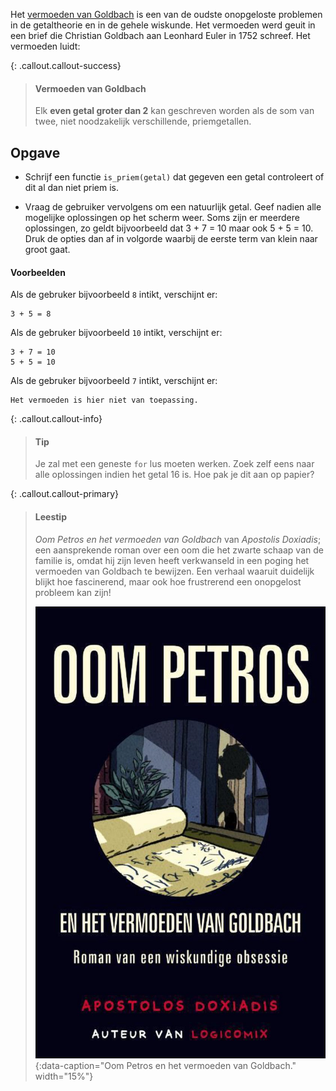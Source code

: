 Het <a href="https://nl.wikipedia.org/wiki/Vermoeden_van_Goldbach" target="_blank">vermoeden van Goldbach</a> is een van de oudste onopgeloste problemen in de getaltheorie en in de gehele wiskunde. Het vermoeden werd geuit in een brief die Christian Goldbach aan Leonhard Euler in 1752 schreef. Het vermoeden luidt:

{: .callout.callout-success}
> #### Vermoeden van Goldbach
> Elk **even getal groter dan 2** kan geschreven worden als de som van twee, niet noodzakelijk verschillende, priemgetallen.

## Opgave
- Schrijf een functie `is_priem(getal)` dat gegeven een getal controleert of dit al dan niet priem is.

- Vraag de gebruiker vervolgens om een natuurlijk getal. Geef nadien alle mogelijke oplossingen op het scherm weer.
Soms zijn er meerdere oplossingen, zo geldt bijvoorbeeld dat 3 + 7 = 10 maar ook 5 + 5 = 10. Druk de opties dan af in volgorde waarbij de eerste term van klein naar groot gaat. 

#### Voorbeelden
Als de gebruker bijvoorbeeld `8` intikt, verschijnt er:

```pyton
3 + 5 = 8
```

Als de gebruker bijvoorbeeld `10` intikt, verschijnt er:

```
3 + 7 = 10
5 + 5 = 10
```

Als de gebruker bijvoorbeeld `7` intikt, verschijnt er:

```
Het vermoeden is hier niet van toepassing.
```


{: .callout.callout-info}
> #### Tip
> Je zal met een geneste `for` lus moeten werken. Zoek zelf eens naar alle oplossingen indien het getal 16 is. Hoe pak je dit aan op papier?


{: .callout.callout-primary}
> #### Leestip
>*Oom Petros en het vermoeden van Goldbach* van *Apostolis Doxiadis*; een aansprekende roman over een oom die het zwarte schaap van de familie is, omdat hij zijn leven heeft verkwanseld in een poging het vermoeden van Goldbach te bewijzen. Een verhaal waaruit duidelijk blijkt hoe fascinerend, maar ook hoe frustrerend een onopgelost probleem kan zijn!
>
> ![Oom Petros en het vermoeden van Goldbach.](media/oom_petros.jpg "Oom Petros en het vermoeden van Goldbach."){:data-caption="Oom Petros en het vermoeden van Goldbach." width="15%"}
